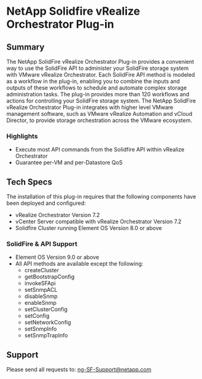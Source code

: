 # NetApp Solidfire vRealize Orchestrator Plug-in

## Summary

The NetApp SolidFire vRealize Orchestrator Plug-in provides a convenient way to use the SolidFire API to administer your SolidFire storage system with VMware vRealize Orchestrator. Each SolidFire API method is modeled as a workflow in the plug-in, enabling you to combine the inputs and outputs of these  workflows to schedule and automate complex storage administration tasks. The plug-in provides more than 120 workflows and actions for controlling your SolidFire storage system. The NetApp SolidFire vRealize Orchestrator Plug-in integrates with higher level VMware management software, such as VMware vRealize Automation and vCloud Director, to provide storage orchestration across the VMware ecosystem.

### Highlights

- Execute most API commands from the Solidfire API within vRealize Orchestrator
- Guarantee per-VM and per-Datastore QoS

## Tech Specs

The installation of this plug-in requires that the following components have been deployed and configured:
- vRealize Orchestrator Version 7.2
- vCenter Server compatible with vRealize Orchestrator Version 7.2
- Solidfire Cluster running Element OS Version 8.0 or above

### SolidFire & API Support
- Element OS Version 9.0 or above
- All API methods are available except the following:
  - createCluster
  - getBootstrapConfig
  - invokeSFApi
  - setSnmpACL
  - disableSnmp
  - enableSnmp
  - setClusterConfig
  - setConfig
  - setNetworkConfig
  - setSnmpInfo
  - setSnmpTrapInfo

## Support

Please send all requests to: ng-SF-Support@netapp.com
